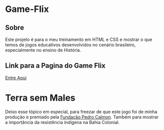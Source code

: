 # Game-Flix
## Sobre

Este projeto é para o meu treinamento em HTML e CSS e mostrar o que temos de jogos educativos desenvolvidos no cenário brasileiro, especialmente no ensino de História.

## Link para a Pagina do Game Flix
<a targer="_blank" href="www.devmagary.github.io/game-flix">Entre Aqui</a>

# Terra sem Males

Deixo esse tópico em especial, para freezar de que este jogo foi de minha produção e premiado pela [Fundação Pedro Calmon](http://www.cultura.ba.gov.br/2021/03/18716/LeiAldirBlanc-Jovem-estudante-lanca-jogo-educativo-retratando-o-protagonismo-indigena.html). Também para mostrar a importância da resistência indígena na Bahia Colonial.

